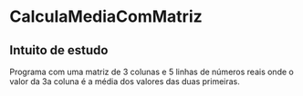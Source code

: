 # CalculaMediaComMatriz
## Intuito de estudo

Programa com uma matriz de 3 colunas e 5 linhas de números reais onde o valor da 3a coluna é a média dos valores das duas primeiras.
